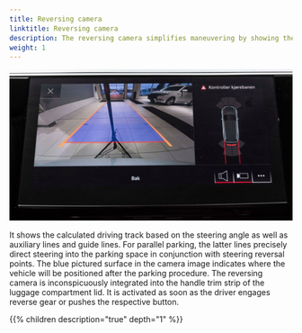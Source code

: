 ```yaml
---
title: Reversing camera
linktitle: Reversing camera
description: The reversing camera simplifies maneuvering by showing the zone behind the vehicle on the MMI display.
weight: 1
---
```


![Reversing camera](rearviewcamera.jpg "Reversing camera")

 It shows the calculated driving track based on the steering angle as well as auxiliary lines and guide lines. For parallel parking, the latter lines precisely direct steering into the parking space in conjunction with steering reversal points. The blue pictured surface in the camera image indicates where the vehicle will be positioned after the parking procedure. The reversing camera is inconspicuously integrated into the handle trim strip of the luggage compartment lid. It is activated as soon as the driver engages reverse gear or pushes the respective button.

{{% children description="true" depth="1" %}}

